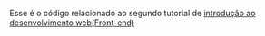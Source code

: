 Esse é o código relacionado ao segundo tutorial de [introdução ao desenvolvimento web(Front-end)](https://dev.to/carmichaelf/introducao-ao-desenvolvimento-webfront-end-html-45pb-temp-slug-8375996)

